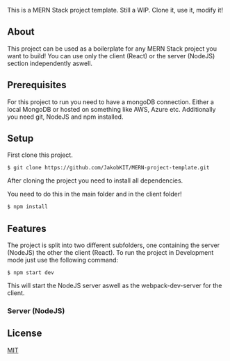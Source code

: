 This is a MERN Stack project template. Still a WIP.
Clone it, use it, modify it!

## About
This project can be used as a boilerplate for any MERN Stack project you want to build!
You can use only the client (React) or the server (NodeJS) section independently aswell.

## Prerequisites
For this project to run you need to have a mongoDB connection.
Either a local MongoDB or hosted on something like AWS, Azure etc.
Additionally you need git, NodeJS and npm installed.

## Setup

First clone this project.
```
$ git clone https://github.com/JakobKIT/MERN-project-template.git
```

After cloning the project you need to install all dependencies.

You need to do this in the main folder and in the client folder!

```bash
$ npm install
```

## Features

The project is split into two different subfolders, one containing the server (NodeJS) the other the client (React).
To run the project in Development mode just use the following command:
```
$ npm start dev
```
This will start the NodeJS server aswell as the webpack-dev-server for the client.

### Server (NodeJS)



## License

  [MIT](LICENSE)